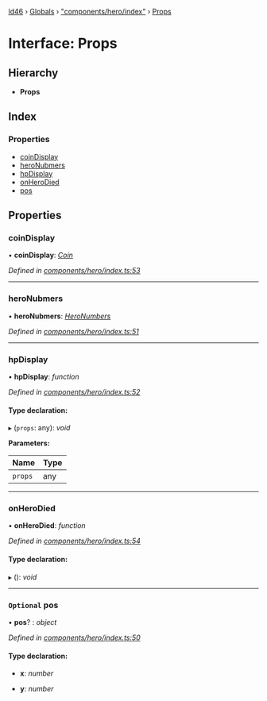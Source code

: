 [ld46](../README.md) › [Globals](../globals.md) › ["components/hero/index"](../modules/_components_hero_index_.md) › [Props](_components_hero_index_.props.md)

# Interface: Props

## Hierarchy

* **Props**

## Index

### Properties

* [coinDisplay](_components_hero_index_.props.md#coindisplay)
* [heroNubmers](_components_hero_index_.props.md#heronubmers)
* [hpDisplay](_components_hero_index_.props.md#hpdisplay)
* [onHeroDied](_components_hero_index_.props.md#onherodied)
* [pos](_components_hero_index_.props.md#optional-pos)

## Properties

###  coinDisplay

• **coinDisplay**: *[Coin](_components_coin_index_.coin.md)*

*Defined in [components/hero/index.ts:53](https://github.com/jrod-disco/ld46-keepalive/blob/5db6013/src/components/hero/index.ts#L53)*

___

###  heroNubmers

• **heroNubmers**: *[HeroNumbers](_components_heronumbers_index_.heronumbers.md)*

*Defined in [components/hero/index.ts:51](https://github.com/jrod-disco/ld46-keepalive/blob/5db6013/src/components/hero/index.ts#L51)*

___

###  hpDisplay

• **hpDisplay**: *function*

*Defined in [components/hero/index.ts:52](https://github.com/jrod-disco/ld46-keepalive/blob/5db6013/src/components/hero/index.ts#L52)*

#### Type declaration:

▸ (`props`: any): *void*

**Parameters:**

Name | Type |
------ | ------ |
`props` | any |

___

###  onHeroDied

• **onHeroDied**: *function*

*Defined in [components/hero/index.ts:54](https://github.com/jrod-disco/ld46-keepalive/blob/5db6013/src/components/hero/index.ts#L54)*

#### Type declaration:

▸ (): *void*

___

### `Optional` pos

• **pos**? : *object*

*Defined in [components/hero/index.ts:50](https://github.com/jrod-disco/ld46-keepalive/blob/5db6013/src/components/hero/index.ts#L50)*

#### Type declaration:

* **x**: *number*

* **y**: *number*
